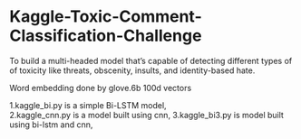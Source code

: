 # Kaggle-Toxic-Comment-Classification-Challenge
To build a multi-headed model that’s capable of detecting different types of of toxicity like threats, obscenity, insults, and identity-based hate.

Word embedding done by glove.6b 100d vectors

1.kaggle_bi.py is a simple Bi-LSTM model,  
2.kaggle_cnn.py is a model built using cnn, 
3.kaggle_bi3.py is model built using bi-lstm and cnn,
